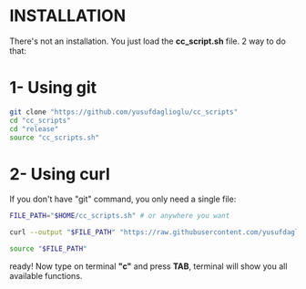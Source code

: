 # INSTALLATION

There's not an installation. You just load the __cc_script.sh__ file. 2 way to do that:

# 1- Using git

```sh
git clone "https://github.com/yusufdaglioglu/cc_scripts"
cd "cc_scripts"
cd "release"
source "cc_scripts.sh"
```

# 2- Using curl
If you don't have "git" command, you only need a single file:

```sh
FILE_PATH="$HOME/cc_scripts.sh" # or anywhere you want

curl --output "$FILE_PATH" "https://raw.githubusercontent.com/yusufdaglioglu/cc_scripts/master/release/cc_scripts.sh"

source "$FILE_PATH"
```

ready! Now type on terminal __"c"__ and press __TAB__, terminal will show you all available functions.
